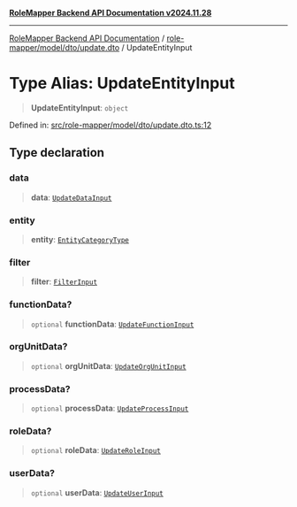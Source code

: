 [**RoleMapper Backend API Documentation v2024.11.28**](../../../../../README.md)

***

[RoleMapper Backend API Documentation](../../../../../modules.md) / [role-mapper/model/dto/update.dto](../README.md) / UpdateEntityInput

# Type Alias: UpdateEntityInput

> **UpdateEntityInput**: `object`

Defined in: [src/role-mapper/model/dto/update.dto.ts:12](https://github.com/FlowCraft-AG/RoleMapper/blob/3eb36c970c08048b7af3096cccc727e0fc5a22b5/backend/src/role-mapper/model/dto/update.dto.ts#L12)

## Type declaration

### data

> **data**: [`UpdateDataInput`](../../../input/update.input/type-aliases/UpdateDataInput.md)

### entity

> **entity**: [`EntityCategoryType`](../../../entity/entities.entity/type-aliases/EntityCategoryType.md)

### filter

> **filter**: [`FilterInput`](../../../input/filter.input/type-aliases/FilterInput.md)

### functionData?

> `optional` **functionData**: [`UpdateFunctionInput`](../../../input/update.input/type-aliases/UpdateFunctionInput.md)

### orgUnitData?

> `optional` **orgUnitData**: [`UpdateOrgUnitInput`](../../../input/update.input/type-aliases/UpdateOrgUnitInput.md)

### processData?

> `optional` **processData**: [`UpdateProcessInput`](../../../input/update.input/type-aliases/UpdateProcessInput.md)

### roleData?

> `optional` **roleData**: [`UpdateRoleInput`](../../../input/update.input/type-aliases/UpdateRoleInput.md)

### userData?

> `optional` **userData**: [`UpdateUserInput`](../../../input/update.input/type-aliases/UpdateUserInput.md)
